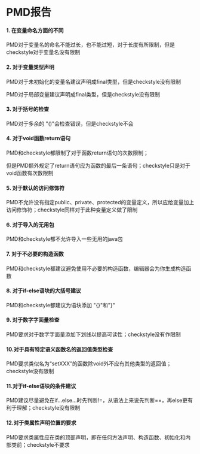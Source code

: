 # PMD报告

#### 1. 在变量命名方面的不同

PMD对于变量名的命名不能过长，也不能过短，对于长度有所限制，但是checkstyle对于变量名没有限制

#### 2. 对于变量类型声明

PMD对于未初始化的变量名建议声明成final类型，但是checkstyle没有限制

PMD对于局部变量建议声明成final类型，但是checkstyle没有限制

#### 3. 对于括号的检查

PMD对于多余的 "()"会检查错误，但是checkstyle不会

#### 4. 对于void函数return语句

PMD和checkstyle都限制了对于函数return语句的次数限制；

但是PMD额外规定了return语句应为函数的最后一条语句；checkstyle只是对于void函数有次数限制

#### 5. 对于默认的访问修饰符

PMD不允许没有指定public、private、protected的变量定义，所以应给变量加上访问修饰符；checkstyle同样对于此种变量定义做了限制

#### 6. 对于导入的无用包

PMD和checkstyle都不允许导入一些无用的java包

#### 7. 对于不必要的构造函数

PMD和checkstyle都建议避免使用不必要的构造函数，编辑器会为你生成构造函数

#### 8. 对于if-else语块的大括号建议

PMD和checkstyle都建议为语块添加 "{}"和"}"

#### 9. 对于数字字面量检查

PMD要求对于数字字面量添加下划线以提高可读性；checkstyle没有作限制

#### 10.对于具有特定语义函数名的返回值类型检查

PMD要求类似名为“setXXX”的函数除void外不应有其他类型的返回值；checkstyle没有限制

#### 11.对于if-else语块的条件建议

PMD建议尽量避免在if…else…时先判断!=，从语法上来说先判断==，再else更有利于理解；checkstyle没有限制

#### 12.对于类属性声明位置的要求

PMD要求类属性应在类的顶部声明，即在任何方法声明、构造函数、初始化和内部类前；checkstyle不要求